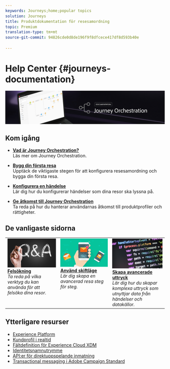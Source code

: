 ```yaml
---
keywords: Journeys;home;popular topics
solution: Journeys
title: Produktdokumentation för resesamordning
topic: Premium
translation-type: tm+mt
source-git-commit: 94826cde0d8de196f9f8dfcece417df8d593b40e

---
```



# Help Center {#journeys-documentation}

![](using/assets/do-not-localize/bannerjourney.png)

## Kom igång

* **[Vad är Journey Orchestration?](using/about/about-journey-orchestration.md)**<br/>Läs mer om Journey Orchestration.

* **[Bygg din första resa](using/about/get-started.md)**<br/>Upptäck de viktigaste stegen för att konfigurera resesamordning och bygga din första resa.

* **[Konfigurera en händelse](using/event/about-events.md#section_tbk_5qt_pgb)**<br/>Lär dig hur du konfigurerar händelser som dina resor ska lyssna på.

* **[Ge åtkomst till Journey Orchestration](using/about/access-management.md)**<br/>Ta reda på hur du hanterar användarnas åtkomst till produktprofiler och rättigheter.

## De vanligaste sidorna

<table>
<tr>
    <td valign="top">
        <a href="using/about/troubleshooting.md">
       <img alt="Utvecklare" src="using/assets/do-not-localize/FAQ.png" />
       </a>
    <div>
    <a href="using/about/troubleshooting.md"><strong>Felsökning</strong></a>
    </div>
    <em>Ta reda på vilka verktyg du kan använda för att felsöka dina resor.</em>
    <br>
  </td>
  <td valign="top">
    <a href="using/usecase/building-the-journey.md">
      <img alt="bygga" src="using/assets/do-not-localize/design.png"/>
    </a>
    <div>
    <a href="using/usecase/building-the-journey.md"><strong>Använd skiftläge</strong></a>
    </div>
    <em>Lär dig skapa en avancerad resa steg för steg.</em>
    <br>
  </td>
  <td valign="top">
    <a href="using/expression/expressionadvanced.md">
      <img alt="villkor" src="using/assets/do-not-localize/dev.png"/>
    </a>
    <div>
    <a href="using/expression/expressionadvanced.md"><strong>Skapa avancerade uttryck</strong></a>
    </div>
    <em>Lär dig hur du skapar komplexa uttryck som utnyttjar data från händelser och datakällor. </em>
    <br>
  </td>
</tr>
</table>

## Ytterligare resurser

* [Experience Platform](https://www.adobe.com/experience-platform/documentation-and-developer-resources.html)
* [Kundprofil i realtid](https://www.adobe.io/apis/cloudplatform/dataservices/profile-identity-segmentation/profile-identity-segmentation-services.html#!api-specification/markdown/narrative/technical_overview/unified_profile_architectural_overview/unified_profile_architectural_overview.md)
* [Fältdefinition för Experience Cloud XDM](https://www.adobe.io/apis/cloudplatform/dataservices/xdm.html)
* [Identitetsnamnutrymme](https://www.adobe.io/apis/cloudplatform/dataservices/profile-identity-segmentation/profile-identity-segmentation-services.html#!api-specification/markdown/narrative/technical_overview/identity_namespace_overview/identity_namespace_overview.md)
* [API:er för direktuppspelande inmatning](https://www.adobe.io/apis/cloudplatform/dataservices/data-ingestion/data-ingestion-services.html#!api-specification/markdown/narrative/technical_overview/streaming_ingest/getting_started_with_platform_streaming_ingestion.md)
* [Transactional messaging i Adobe Campaign Standard](https://docs.adobe.com/content/help/en/campaign-standard/using/communication-channels/transactional-messaging/about-transactional-messaging.html)
